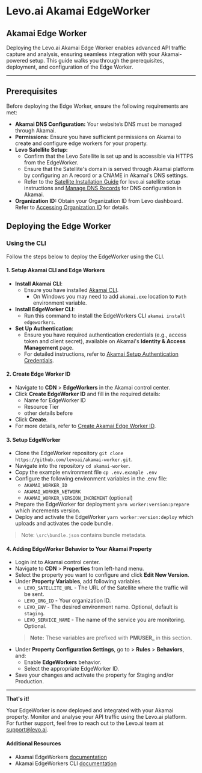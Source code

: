# Levo.ai Akamai EdgeWorker

## Akamai Edge Worker

Deploying the Levo.ai Akamai Edge Worker enables advanced API traffic capture and analysis, ensuring seamless integration with your Akamai-powered setup. This guide walks you through the prerequisites, deployment, and configuration of the Edge Worker.

---

## Prerequisites

Before deploying the Edge Worker, ensure the following requirements are met:

- **Akamai DNS Configuration:** Your website’s DNS must be managed through Akamai.
- **Permissions:** Ensure you have sufficient permissions on Akamai to create and configure edge workers for your property.
- **Levo Satellite Setup:**
  - Confirm that the Levo Satellite is set up and is accessible via HTTPS from the EdgeWorker.
  - Ensure that the Satellite's domain is served through Akamai platform by configuring an A record or a CNAME in Akamai's DNS settings.
  - Refer to the [Satellite Installation Guide](/install-satellite) for levo.ai satellite setup instructions and [Manage DNS Records](https://techdocs.akamai.com/cloud-computing/docs/manage-dns-records) for DNS configuration in Akamai.
- **Organization ID:** Obtain your Organization ID from Levo dashboard. Refer to [Accessing Organization ID](/integrations/common-tasks.md#accessing-organization-ids) for details.

## Deploying the Edge Worker

### Using the CLI

Follow the steps below to deploy the EdgeWorker using the CLI.

#### 1. Setup Akamai CLI and Edge Workers
- **Install Akamai CLI**:
  - Ensure you have installed [Akamai CLI](https://techdocs.akamai.com/edgeworkers/docs/akamai-cli).
    - On Windows you may need to add `akamai.exe` location to `Path` environment variable.
- **Install EdgeWorker CLI**:
  - Run this command to install the EdgeWorkers CLI `akamai install edgeworkers`.
- **Set Up Authentication**:
  - Ensure you have required authentication credentials (e.g., access token and client secret), available on Akamai's **Identity & Access Management** page.
  - For detailed instructions, refer to [Akamai Setup Authentication Credentials](https://techdocs.akamai.com/developer/docs/set-up-authentication-credentials).

#### 2. Create Edge Worker ID
- Navigate to **CDN** > **EdgeWorkers** in the Akamai control center.
- Click **Create EdgeWorker ID** and fill in the required details:
  - Name for EdgeWorker ID
  - Resource Tier
  - other details before
- Click **Create**.
- For more details, refer to [Create Akamai Edge Worker ID](https://techdocs.akamai.com/edgeworkers/docs/create-an-edgeworker-id).

#### 3. Setup EdgeWorker
- Clone the EdgeWorker repository `git clone https://github.com/levoai/akamai-worker.git`.
- Navigate into the repository `cd akamai-worker`.
- Copy the example environment file `cp .env.example .env`
- Configure the following environment variables in the .env file:
  - `AKAMAI_WORKER_ID`
  - `AKAMAI_WORKER_NETWORK`
  - `AKAMAI_WORKER_VERSION_INCREMENT` (optional)
- Prepare the EdgeWorker for deployment `yarn worker:version:prepare` which increments version.
- Deploy and activate the EdgeWorker `yarn worker:version:deploy` which uploads and activates the code bundle.

> Note: `\src\bundle.json` contains bundle metadata.

#### 4. Adding EdgeWorker Behavior to Your Akamai Property
- Login int to Akamai control center.
- Navigate to **CDN** > **Properties** from left-hand menu.
- Select the property you want to configure and click **Edit New Version**.
- Under **Property Variables**, add following variables.
  - `LEVO_SATELLITE_URL` - The URL of the Satellite where the traffic will be sent.
  - `LEVO_ORG_ID` - Your organization ID.
  - `LEVO_ENV` - The desired environment name. Optional, default is `staging`.
  - `LEVO_SERVICE_NAME` - The name of the service you are monitoring. Optional.
  >   **Note:** These variables are prefixed with **PMUSER_** in this section.
- Under **Property Configuration Settings**, go to > **Rules** > **Behaviors**, and:
  - Enable **EdgeWorkers** behavior.
  - Select the appropriate EdgeWorker ID.
- Save your changes and activate the property for Staging and/or Production.

---

**That's it!**

Your EdgeWorker is now deployed and integrated with your Akamai property. Monitor and analyse your API traffic using the Levo.ai platform. For further support, feel free to reach out to the Levo.ai team at support@levo.ai.

#### Additional Resources
- Akamai EdgeWorkers [documentation](https://techdocs.akamai.com/edgeworkers/docs/welcome-to-edgeworkers)
- Akamai EdgeWorkers CLI [documentation](https://github.com/akamai/cli-edgeworkers)

